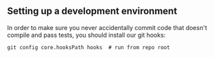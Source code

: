 ## Setting up a development environment

In order to make sure you never accidentally commit code that doesn't
compile and pass tests, you should install our git hooks:

```shell
git config core.hooksPath hooks  # run from repo root
```
